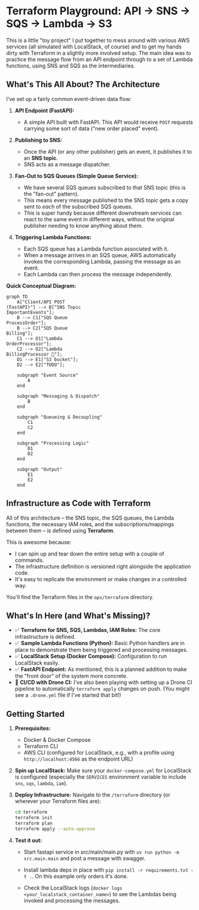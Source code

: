 # Terraform Playground: API -> SNS -> SQS -> Lambda -> S3

This is a little "toy project" I put together to mess around with various AWS services (all simulated with LocalStack, of course) and to get my hands dirty with Terraform in a slightly more involved setup. The main idea was to practice the message flow from an API endpoint through to a set of Lambda functions, using SNS and SQS as the intermediaries.


## What's This All About? The Architecture

I've set up a fairly common event-driven data flow:

1.  **API Endpoint (FastAPI):**
    *   A simple API built with FastAPI. This API would receive `POST` requests carrying some sort of data ("new order placed" event).

2.  **Publishing to SNS:**
    *   Once the API (or any other publisher) gets an event, it publishes it to an **SNS topic**.
    *   SNS acts as a message dispatcher.

3.  **Fan-Out to SQS Queues (Simple Queue Service):**
    *   We have several SQS queues subscribed to that SNS topic (this is the "fan-out" pattern).
    *   This means every message published to the SNS topic gets a copy sent to *each* of the subscribed SQS queues.
    *   This is super handy because different downstream services can react to the same event in different ways, without the original publisher needing to know anything about them.

4.  **Triggering Lambda Functions:**
    *   Each SQS queue has a Lambda function associated with it.
    *   When a message arrives in an SQS queue, AWS automatically invokes the corresponding Lambda, passing the message as an event.
    *   Each Lambda can then process the message independently.

**Quick Conceptual Diagram:**

```mermaid
graph TD
    A["Client/API POST
(FastAPI)"] --> B["SNS Topic
ImportantEvents"];
    B --> C1["SQS Queue
ProcessOrder"];
    B --> C2["SQS Queue
Billing"];
    C1 --> D1["Lambda
OrderProcessor"];
    C2 --> D2["Lambda
BillingProcessor 🚧"];
    D1 --> E1["S3 bucket"];
    D2 --> E2["TODO"];

    subgraph "Event Source"
        A
    end

    subgraph "Messaging & Dispatch"
        B
    end

    subgraph "Queueing & Decoupling"
        C1
        C2
    end

    subgraph "Processing Logic"
        D1
        D2
    end

    subgraph "Output"
        E1
        E2
    end
```


## Infrastructure as Code with Terraform

All of this architecture – the SNS topic, the SQS queues, the Lambda functions, the necessary IAM roles, and the subscriptions/mappings between them – is defined using **Terraform**.

This is awesome because:
*   I can spin up and tear down the entire setup with a couple of commands.
*   The infrastructure definition is versioned right alongside the application code.
*   It's easy to replicate the environment or make changes in a controlled way.

You'll find the Terraform files in the `ops/terraform` directory.

## What's In Here (and What's Missing)?

*   ✅ **Terraform for SNS, SQS, Lambdas, IAM Roles:** The core infrastructure is defined.
*   ✅ **Sample Lambda Functions (Python):** Basic Python handlers are in place to demonstrate them being triggered and processing messages.
*   ✅ **LocalStack Setup (Docker Compose):** Configuration to run LocalStack easily.
*   ✅ **FastAPI Endpoint:** As mentioned, this is a planned addition to make the "front door" of the system more concrete.
*   🚧 **CI/CD with Drone CI:** I've also been playing with setting up a Drone CI pipeline to automatically `terraform apply` changes on push. (You might see a `.drone.yml` file if I've started that bit!)

## Getting Started

1.  **Prerequisites:**
    *   Docker & Docker Compose
    *   Terraform CLI
    *   AWS CLI (configured for LocalStack, e.g., with a profile using `http://localhost:4566` as the endpoint URL)
2.  **Spin up LocalStack:**
    Make sure your `docker-compose.yml` for LocalStack is configured (especially the `SERVICES` environment variable to include `sns`, `sqs`, `lambda`, `iam`).
    
3.  **Deploy Infrastructure:**
    Navigate to the `/terraform` directory (or wherever your Terraform files are):
    ```bash
    cd terraform
    terraform init
    terraform plan
    terraform apply --auto-approve
    ```
4.  **Test it out:**
    * Start fastapi service in src/main/main.py with `uv run python -m src.main.main` and post a message with swagger.

    * Install lambda deps in place with `pip install -r requirements.txt -t .`. On this example only orders it's done.

    * Check the LocalStack logs (`docker logs <your_localstack_container_name>`) to see the Lambdas being invoked and processing the messages.